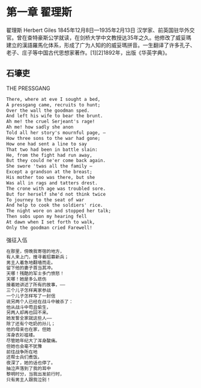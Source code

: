 # 第一章 翟理斯

翟理斯 Herbert Giles 1845年12月8日—1935年2月13日 汉学家、前英国驻华外交官。曾在查特豪斯公学就读，在剑桥大学中文教授达35年之久。他修改了威妥瑪建立的漢語羅馬化体系，形成了广为人知的的威妥瑪拼音。一生翻译了许多孔子、老子、庄子等中国古代思想家著作。[1][2]1892年，出版《华英字典》。

## 石壕吏

THE PRESSGANG

```txt
There, where at eve I sought a bed, 
A pressgang came, recruits to hunt;
Over the wall the goodman sped. 
And left his wife to bear the brunt.
Ah me! the cruel Serjeant's rage!
Ah me! how sadly she anon 
Told all her story's mournful page, —
How three sons to the war had gone;
How one had sent a line to say 
That two had been in battle slain:
He, from the fight had run away, 
But they could ne'er come back again.
She swore 'twas all the family — 
Except a grandson at the breast;
His mother too was there, but she
Was all in rags and tatters drest.
The crone with age was troubled sore. 
But for herself she'd not think twice
To journey to the seat of war
And help to cook the soldiers' rice.
The night wore on and stopped her talk;
Then sobs upon my hearing fell
At dawn when I set forth to walk,
Only the goodman cried Farewell!
```

强征入伍

```txt
在那里，傍晚我寄宿的地方，
有人来上门，搜寻着招募新兵；
男主人着急地翻墙而走。
留下他的妻子首当其冲。
天哪！残酷的军士多门愤怒！
天哪！她是多么悲伤
接着她讲述了所有的故事，——
三个儿子怎样离家参战
一个儿子怎样写了一封信
说另两个人已经在战斗中被杀了：
他从战斗中苟且偷生，
另两人却再也回不来。
她发誓全家就这些人——
除了还有个吃奶的孙儿；
他的母亲也在家，但她
浑身衣衫褴褛。
尽管她年纪大了浑身酸痛。
但她也会毫不犹豫
前往战争所在地
还帮士兵们煮饭。
夜深了，她的话也停了。
抽泣声落到了我的耳中
黎明时分，当我出发前行时，
只有男主人跟我泣别！
```